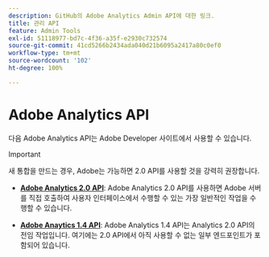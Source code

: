 ```yaml
---
description: GitHub의 Adobe Analytics Admin API에 대한 링크.
title: 관리 API
feature: Admin Tools
exl-id: 51118977-bd7c-4f36-a35f-e2930c732574
source-git-commit: 41cd5266b2434ada040d21b6095a2417a80c0ef0
workflow-type: tm+mt
source-wordcount: '102'
ht-degree: 100%

---
```


# Adobe Analytics API

다음 Adobe Analytics API는 Adobe Developer 사이트에서 사용할 수 있습니다.

>[!IMPORTANT]
>
>새 통합을 만드는 경우, Adobe는 가능하면 2.0 API를 사용할 것을 강력히 권장합니다.


* [**Adobe Analytics 2.0 API**](https://developer.adobe.com/analytics-apis/docs/2.0/): Adobe Analytics 2.0 API를 사용하면 Adobe 서버를 직접 호출하여 사용자 인터페이스에서 수행할 수 있는 가장 일반적인 작업을 수행할 수 있습니다.

* [**Adobe Anaytics 1.4 API**](https://developer.adobe.com/analytics-apis/docs/1.4/): Adobe Analytics 1.4 API는 Analytics 2.0 API의 전임 작업입니다. 여기에는 2.0 API에서 아직 사용할 수 없는 일부 엔드포인트가 포함되어 있습니다.
